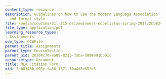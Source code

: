 ```yaml
---
content_type: resource
description: Guidelines on how to use the Modern Language Association (MLA) citation
  and format style.
file: /media/courses/21l-315-prizewinners-nobelistas-spring-2014/2bb8343bd93cfa36137150a4d3c65fe5_MIT21L_315S14_MLA_Citation.pdf
file_type: application/pdf
learning_resource_types:
- Assignments
ocw_type: OCWFile
parent_title: Assignments
parent_type: CourseSection
parent_uid: 28364c70-ea09-8213-7aba-5094001bb91c
resourcetype: Document
title: MLA Citation Form
uid: 2bb8343b-d93c-fa36-1371-50a4d3c65fe5
---
```

